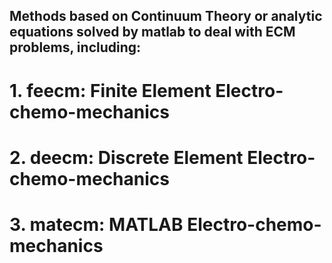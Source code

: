 ## Methods based on Continuum Theory or analytic equations solved by matlab to deal with ECM problems, including:
# 1.  feecm: Finite Element Electro-chemo-mechanics
# 2.  deecm: Discrete Element Electro-chemo-mechanics
# 3. matecm: MATLAB Electro-chemo-mechanics
